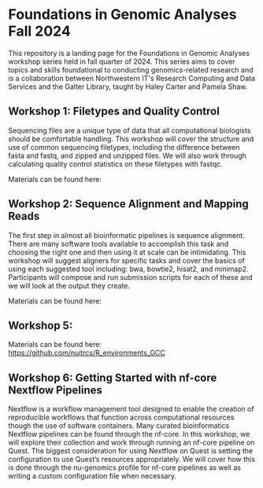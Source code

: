 # Foundations in Genomic Analyses Fall 2024
This repository is a landing page for the Foundations in Genomic Analyses workshop series held in fall quarter of 2024. This series aims to cover topics and skills foundational to conducting genomics-related research and is a collaboration between Northwestern IT's Research Computing and Data Services and the Galter Library, taught by Haley Carter and Pamela Shaw. 

## Workshop 1: Filetypes and Quality Control 

Sequencing files are a unique type of data that all computational biologists should be comfortable handling. This workshop will cover the structure and use of common sequencing filetypes, including the difference between fasta and fastq, and zipped and unzipped files. We will also work through calculating quality control statistics on these filetypes with fastqc.

Materials can be found here: 

## Workshop 2: Sequence Alignment and Mapping Reads

The first step in almost all bioinformatic pipelines is sequence alignment. There are many software tools available to accomplish this task and choosing the right one and then using it at scale can be intimidating. This workshop will suggest aligners for specific tasks and cover the basics of using each suggested tool including: bwa, bowtie2, hisat2, and minimap2. Participants will compose and run submission scripts for each of these and we will look at the output they create. 

Materials can be found here:

## Workshop 5: 

Materials can be found here: https://github.com/nuitrcs/R_environments_GCC

## Workshop 6: Getting Started with nf-core Nextflow Pipelines

Nextflow is a workflow management tool designed to enable the creation of reproducible workflows that function across computational resources though the use of software containers. Many curated bioinformatics Nextflow pipelines can be found through the nf-core. In this workshop, we will explore their collection and work through running an nf-core pipeline on Quest. The biggest consideration for using Nextflow on Quest is setting the configuration to use Quest’s resources appropriately. We will cover how this is done through the nu-genomics profile for nf-core pipelines as well as writing a custom configuration file when necessary.
